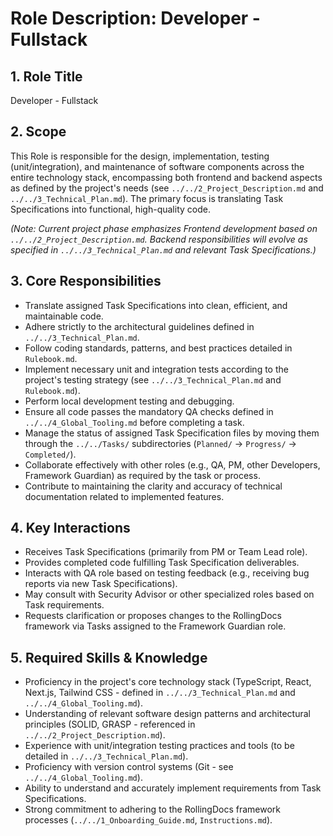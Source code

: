 # Role Description: Developer - Fullstack

## 1. Role Title

Developer - Fullstack

## 2. Scope

This Role is responsible for the design, implementation, testing (unit/integration), and maintenance of software components across the entire technology stack, encompassing both frontend and backend aspects as defined by the project's needs (see `../../2_Project_Description.md` and `../../3_Technical_Plan.md`). The primary focus is translating Task Specifications into functional, high-quality code.

*(Note: Current project phase emphasizes Frontend development based on `../../2_Project_Description.md`. Backend responsibilities will evolve as specified in `../../3_Technical_Plan.md` and relevant Task Specifications.)*

## 3. Core Responsibilities

* Translate assigned Task Specifications into clean, efficient, and maintainable code.
* Adhere strictly to the architectural guidelines defined in `../../3_Technical_Plan.md`.
* Follow coding standards, patterns, and best practices detailed in `Rulebook.md`.
* Implement necessary unit and integration tests according to the project's testing strategy (see `../../3_Technical_Plan.md` and `Rulebook.md`).
* Perform local development testing and debugging.
* Ensure all code passes the mandatory QA checks defined in `../../4_Global_Tooling.md` before completing a task.
* Manage the status of assigned Task Specification files by moving them through the `../../Tasks/` subdirectories (`Planned/` -> `Progress/` -> `Completed/`).
* Collaborate effectively with other roles (e.g., QA, PM, other Developers, Framework Guardian) as required by the task or process.
* Contribute to maintaining the clarity and accuracy of technical documentation related to implemented features.

## 4. Key Interactions

* Receives Task Specifications (primarily from PM or Team Lead role).
* Provides completed code fulfilling Task Specification deliverables.
* Interacts with QA role based on testing feedback (e.g., receiving bug reports via new Task Specifications).
* May consult with Security Advisor or other specialized roles based on Task requirements.
* Requests clarification or proposes changes to the RollingDocs framework via Tasks assigned to the Framework Guardian role.

## 5. Required Skills & Knowledge

* Proficiency in the project's core technology stack (TypeScript, React, Next.js, Tailwind CSS - defined in `../../3_Technical_Plan.md` and `../../4_Global_Tooling.md`).
* Understanding of relevant software design patterns and architectural principles (SOLID, GRASP - referenced in `../../2_Project_Description.md`).
* Experience with unit/integration testing practices and tools (to be detailed in `../../3_Technical_Plan.md`).
* Proficiency with version control systems (Git - see `../../4_Global_Tooling.md`).
* Ability to understand and accurately implement requirements from Task Specifications.
* Strong commitment to adhering to the RollingDocs framework processes (`../../1_Onboarding_Guide.md`, `Instructions.md`).
